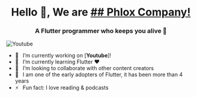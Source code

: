 <h1 align="center"> Hello 👋, We are <a href="https://www.youtube.com/channel/UC6sTNoJi_G_O5lNzc6JgLew?sub_confirmation=1">## Phlox Company!</a></h1>
<h3 align="center">A Flutter programmer who keeps you alive 💪</h3>

![Youtube](https://img.shields.io/static/v1?label=PhloxCompany&message=Subscribe&logo=YouTube&color=FF0000&style=for-the-badge)

- 🔭 &ensp;I’m currently working on [**Youtube**]!
- 🌱 &ensp;I’m currently learning Flutter ❤️
- 👯 &ensp;I’m looking to collaborate with other content creators
- 🗿 &ensp;I am one of the early adopters of Flutter, it has been more than 4 years
- ⚡ &ensp;Fun fact: I love reading & podcasts

